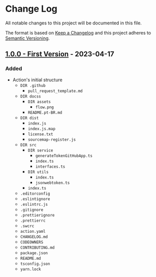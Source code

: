 # Change Log

All notable changes to this project will be documented in this file.

The format is based on [Keep a Changelog](http://keepachangelog.com/) and this project adheres to [Semantic Versioning](http://semver.org/).

## [1.0.0 - First Version](https://github.com/padupe/action-generate-token-github-app/releases/tag/1.0.0) - 2023-04-17

### Added

- Action's initial structure
    - `DIR .github`
      - `pull_request_template.md`
    - `DIR docss`
      - `DIR assets`
        - `flow.png`
      - `README.pt-BR.md`
    - `DIR dist`
      - `index.js`
      - `index.js.map`
      - `license.txt`
      - `sourcemap-register.js`
    - `DIR src`
      - `DIR service`
        - `generateTokenGitHubApp.ts`
        - `index.ts`
        - `interfaces.ts`
      - `DIR utils`
        - `index.ts`
        - `jsonwebtoken.ts`
      - `index.ts`
    - `.editorconfig`
    - `.eslintignore`
    - `.eslintrc.js`
    - `.gitignore`
    - `.prettierignore`
    - `.prettierrc`
    - `.swcrc`
    - `action.yaml`
    - `CHANGELOG.md`
    - `CODEOWNERS`
    - `CONTRIBUTING.md`
    - `package.json`
    - `README.md`
    - `tsconfig.json`
    - `yarn.lock`
